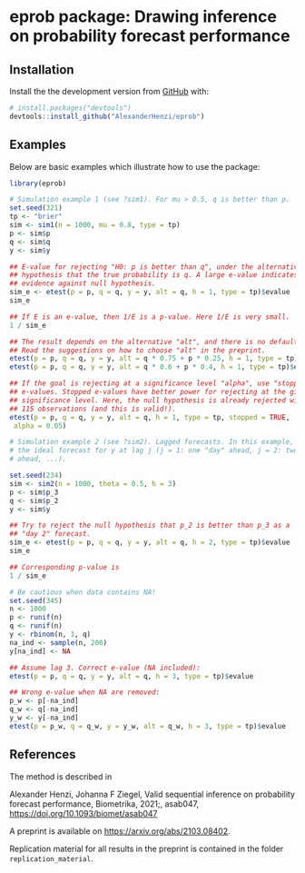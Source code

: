 
<!-- README.md is generated from README.Rmd. Please edit that file -->

# eprob package: Drawing inference on probability forecast performance

<!-- badges: start -->
<!-- badges: end -->

## Installation

Install the the development version from [GitHub](https://github.com/)
with:

``` r
# install.packages("devtools")
devtools::install_github("AlexanderHenzi/eprob")
```

## Examples

Below are basic examples which illustrate how to use the package:

``` r
library(eprob)

# Simulation example 1 (see ?sim1). For mu > 0.5, q is better than p.
set.seed(321)
tp <- "brier"
sim <- sim1(n = 1000, mu = 0.8, type = tp)
p <- sim$p
q <- sim$q
y <- sim$y

## E-value for rejecting "H0: p is better than q", under the alternative
## hypothesis that the true probability is q. A large e-value indicates
## evidence against null hypothesis.
sim_e <- etest(p = p, q = q, y = y, alt = q, h = 1, type = tp)$evalue
sim_e

## If E is an e-value, then 1/E is a p-value. Here 1/E is very small.
1 / sim_e

## The result depends on the alternative "alt", and there is no default!
## Read the suggestions on how to choose "alt" in the preprint.
etest(p = p, q = q, y = y, alt = q * 0.75 + p * 0.25, h = 1, type = tp)$evalue
etest(p = p, q = q, y = y, alt = q * 0.6 + p * 0.4, h = 1, type = tp)$evalue

## If the goal is rejecting at a significance level "alpha", use "stopped"
## e-values. Stopped e-values have better power for rejecting at the given
## significance level. Here, the null hypothesis is already rejected with
## 115 observations (and this is valid!).
etest(p = p, q = q, y = y, alt = q, h = 1, type = tp, stopped = TRUE,
 alpha = 0.05)

# Simulation example 2 (see ?sim2). Lagged forecasts. In this example, p_j is
# the ideal forecast for y at lag j (j = 1: one "day" ahead, j = 2: two "days"
# ahead, ...).

set.seed(234)
sim <- sim2(n = 1000, theta = 0.5, h = 3)
p <- sim$p_3
q <- sim$p_2
y <- sim$y

## Try to reject the null hypothesis that p_2 is better than p_3 as a
## "day 2" forecast.
sim_e <- etest(p = p, q = q, y = y, alt = q, h = 2, type = tp)$evalue
sim_e

## Corresponding p-value is
1 / sim_e

# Be cautious when data contains NA!
set.seed(345)
n <- 1000
p <- runif(n)
q <- runif(n)
y <- rbinom(n, 1, q)
na_ind <- sample(n, 200)
y[na_ind] <- NA

## Assume lag 3. Correct e-value (NA included):
etest(p = p, q = q, y = y, alt = q, h = 3, type = tp)$evalue

## Wrong e-value when NA are removed:
p_w <- p[-na_ind]
q_w <- q[-na_ind]
y_w <- y[-na_ind]
etest(p = p_w, q = q_w, y = y_w, alt = q_w, h = 3, type = tp)$evalue
```

## References

The method is described in

Alexander Henzi, Johanna F Ziegel, Valid sequential inference on
probability forecast performance, Biometrika, 2021;, asab047,
<https://doi.org/10.1093/biomet/asab047>

A preprint is available on <https://arxiv.org/abs/2103.08402>.

Replication material for all results in the preprint is contained in the
folder `replication_material`.
